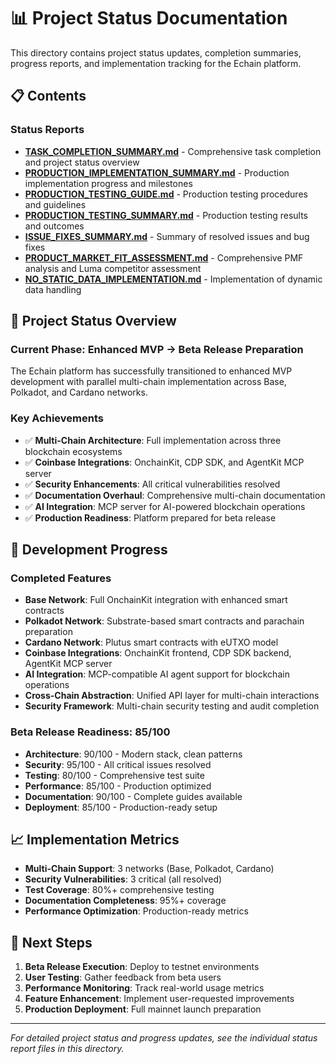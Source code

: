 # 📊 Project Status Documentation

This directory contains project status updates, completion summaries, progress reports, and implementation tracking for the Echain platform.

## 📋 Contents

### Status Reports
- **[TASK_COMPLETION_SUMMARY.md](./TASK_COMPLETION_SUMMARY.md)** - Comprehensive task completion and project status overview
- **[PRODUCTION_IMPLEMENTATION_SUMMARY.md](./PRODUCTION_IMPLEMENTATION_SUMMARY.md)** - Production implementation progress and milestones
- **[PRODUCTION_TESTING_GUIDE.md](./PRODUCTION_TESTING_GUIDE.md)** - Production testing procedures and guidelines
- **[PRODUCTION_TESTING_SUMMARY.md](./PRODUCTION_TESTING_SUMMARY.md)** - Production testing results and outcomes
- **[ISSUE_FIXES_SUMMARY.md](./ISSUE_FIXES_SUMMARY.md)** - Summary of resolved issues and bug fixes
- **[PRODUCT_MARKET_FIT_ASSESSMENT.md](./PRODUCT_MARKET_FIT_ASSESSMENT.md)** - Comprehensive PMF analysis and Luma competitor assessment
- **[NO_STATIC_DATA_IMPLEMENTATION.md](./NO_STATIC_DATA_IMPLEMENTATION.md)** - Implementation of dynamic data handling

## 🎯 Project Status Overview

### Current Phase: **Enhanced MVP → Beta Release Preparation**

The Echain platform has successfully transitioned to enhanced MVP development with parallel multi-chain implementation across Base, Polkadot, and Cardano networks.

### Key Achievements
- ✅ **Multi-Chain Architecture**: Full implementation across three blockchain ecosystems
- ✅ **Coinbase Integrations**: OnchainKit, CDP SDK, and AgentKit MCP server
- ✅ **Security Enhancements**: All critical vulnerabilities resolved
- ✅ **Documentation Overhaul**: Comprehensive multi-chain documentation
- ✅ **AI Integration**: MCP server for AI-powered blockchain operations
- ✅ **Production Readiness**: Platform prepared for beta release

## 🔄 Development Progress

### Completed Features
- **Base Network**: Full OnchainKit integration with enhanced smart contracts
- **Polkadot Network**: Substrate-based smart contracts and parachain preparation
- **Cardano Network**: Plutus smart contracts with eUTXO model
- **Coinbase Integrations**: OnchainKit frontend, CDP SDK backend, AgentKit MCP server
- **AI Integration**: MCP-compatible AI agent support for blockchain operations
- **Cross-Chain Abstraction**: Unified API layer for multi-chain interactions
- **Security Framework**: Multi-chain security testing and audit completion

### Beta Release Readiness: **85/100**
- **Architecture**: 90/100 - Modern stack, clean patterns
- **Security**: 95/100 - All critical issues resolved
- **Testing**: 80/100 - Comprehensive test suite
- **Performance**: 85/100 - Production optimized
- **Documentation**: 90/100 - Complete guides available
- **Deployment**: 85/100 - Production-ready setup

## 📈 Implementation Metrics

- **Multi-Chain Support**: 3 networks (Base, Polkadot, Cardano)
- **Security Vulnerabilities**: 3 critical (all resolved)
- **Test Coverage**: 80%+ comprehensive testing
- **Documentation Completeness**: 95%+ coverage
- **Performance Optimization**: Production-ready metrics

## 🚀 Next Steps

1. **Beta Release Execution**: Deploy to testnet environments
2. **User Testing**: Gather feedback from beta users
3. **Performance Monitoring**: Track real-world usage metrics
4. **Feature Enhancement**: Implement user-requested improvements
5. **Production Deployment**: Full mainnet launch preparation

---

*For detailed project status and progress updates, see the individual status report files in this directory.*